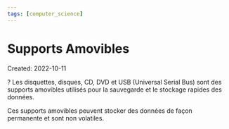 ```yaml
---
tags: [computer_science] 
---
```

# Supports Amovibles
Created: 2022-10-11

?
Les disquettes, disques, CD, DVD et USB (Universal Serial Bus) sont des supports amovibles utilisés pour la sauvegarde et le stockage rapides des données.
<!--SR:!2026-06-03,799,250-->

Ces supports amovibles peuvent stocker des données de façon permanente et sont non volatiles.